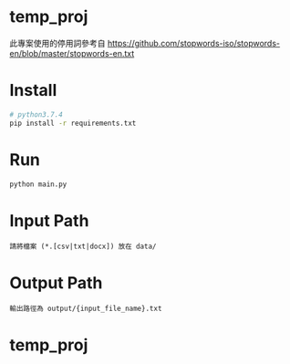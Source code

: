 # temp_proj

此專案使用的停用詞參考自 https://github.com/stopwords-iso/stopwords-en/blob/master/stopwords-en.txt

# Install

```sh
# python3.7.4
pip install -r requirements.txt
```

# Run

```sh
python main.py
```

# Input Path

```text
請將檔案 (*.[csv|txt|docx]) 放在 data/
```

# Output Path

```text
輸出路徑為 output/{input_file_name}.txt
```
# temp_proj
